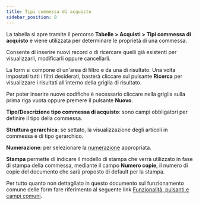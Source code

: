 ```yaml
---
title: Tipi commessa di acquisto
sidebar_position: 8
---
```


La tabella si apre tramite il percorso **Tabelle > Acquisti > Tipi commessa di acquisto** e viene utilizzata per determinare le proprietà di una commessa.

Consente di inserire nuovi record o di ricercare quelli già esistenti per visualizzarli, modificarli oppure cancellarli.

La form si compone di un'area di filtro e da una di risultato. Una volta impostati tutti i filtri desiderati, basterà cliccare sul pulsante **Ricerca** per visualizzare i risultati all'interno della griglia di risultato.

Per poter inserire nuove codifiche è necessario cliccare nella griglia sulla prima riga vuota oppure premere il pulsante **Nuovo**. 

**Tipo/Descrizione tipo commessa di acquisto**: sono campi obbligatori per definire il tipo della commessa.

**Struttura gerarchica**: se settato, la visualizzazione degli articoli in commessa è di tipo gerarchico.

**Numerazione**: per selezionare la [numerazione](/docs/configurations/tables/fluentis-numerations) appropriata. 

**Stampa** permette di indicare il modello di stampa che verrà utilizzato in fase di stampa della commessa, mediante il campo **Numero copie**, il numero di copie del documento che sarà proposto di default per la stampa.

Per tutto quanto non dettagliato in questo documento sul funzionamento comune delle form fare riferimento al seguente link [Funzionalità, pulsanti e campi comuni](/docs/guide/common).